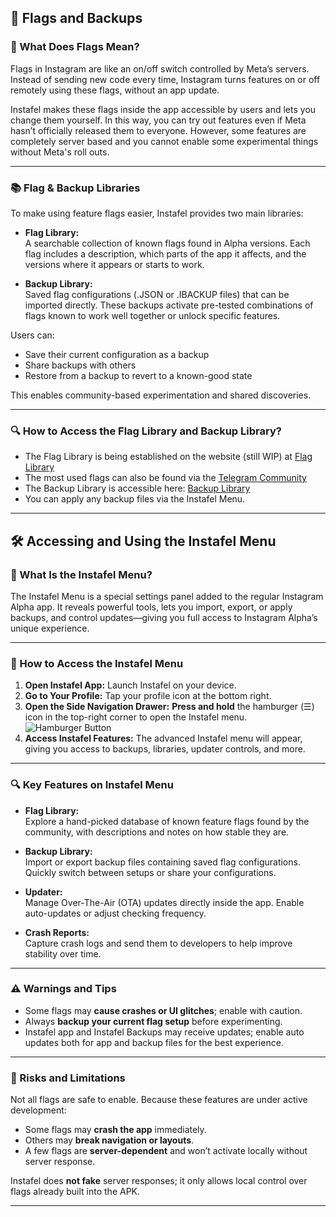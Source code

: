 ## 🚩 Flags and Backups

### 🔧 What Does Flags Mean?

Flags in Instagram are like an on/off switch controlled by Meta’s servers. Instead of sending new code every time, Instagram turns features on or off remotely using these flags, without an app update.

Instafel makes these flags inside the app accessible by users and lets you change them yourself. In this way, you can try out features even if Meta hasn’t officially released them to everyone. However, some features are completely server based and you cannot enable some experimental things without Meta's roll outs.

---

### 📚 Flag & Backup Libraries

To make using feature flags easier, Instafel provides two main libraries:

- **Flag Library:**  
  A searchable collection of known flags found in Alpha versions. Each flag includes a description, which parts of the app it affects, and the versions where it appears or starts to work.

- **Backup Library:**  
  Saved flag configurations (.JSON or .IBACKUP files) that can be imported directly. These backups activate pre-tested combinations of flags known to work well together or unlock specific features.

Users can:

- Save their current configuration as a backup
- Share backups with others
- Restore from a backup to revert to a known-good state

This enables community-based experimentation and shared discoveries.

---

### 🔍 How to Access the Flag Library and Backup Library?

- The Flag Library is being established on the website (still WIP) at [Flag Library](https://instafel.app/library/flag)
- The most used flags can also be found via the [Telegram Community](https://t.me/instafel/34335)
- The Backup Library is accessible here: [Backup Library](https://instafel.app/library/backup)
- You can apply any backup files via the Instafel Menu.

---

## 🛠️ Accessing and Using the Instafel Menu

### 🔑 What Is the Instafel Menu?

The Instafel Menu is a special settings panel added to the regular Instagram Alpha app. It reveals powerful tools, lets you import, export, or apply backups, and control updates—giving you full access to Instagram Alpha’s unique experience.

---

### 🚪 How to Access the Instafel Menu

1. **Open Instafel App:** Launch Instafel on your device.
2. **Go to Your Profile:** Tap your profile icon at the bottom right.
3. **Open the Side Navigation Drawer:** **Press and hold** the hamburger (☰) icon in the top-right corner to open the Instafel menu.
   ![Hamburger Button](/hamburger-button.jpg)
4. **Access Instafel Features:** The advanced Instafel menu will appear, giving you access to backups, libraries, updater controls, and more.

---

### 🔍 Key Features on Instafel Menu

- **Flag Library:**  
  Explore a hand-picked database of known feature flags found by the community, with descriptions and notes on how stable they are.

- **Backup Library:**  
  Import or export backup files containing saved flag configurations. Quickly switch between setups or share your configurations.

- **Updater:**  
  Manage Over-The-Air (OTA) updates directly inside the app. Enable auto-updates or adjust checking frequency.

- **Crash Reports:**  
  Capture crash logs and send them to developers to help improve stability over time.

---

### ⚠️ Warnings and Tips

- Some flags may **cause crashes or UI glitches**; enable with caution.
- Always **backup your current flag setup** before experimenting.
- Instafel app and Instafel Backups may receive updates; enable auto updates both for app and backup files for the best experience.

---

### 🚨 Risks and Limitations

Not all flags are safe to enable. Because these features are under active development:

- Some flags may **crash the app** immediately.
- Others may **break navigation or layouts**.
- A few flags are **server-dependent** and won’t activate locally without server response.

Instafel does **not fake** server responses; it only allows local control over flags already built into the APK.

---
